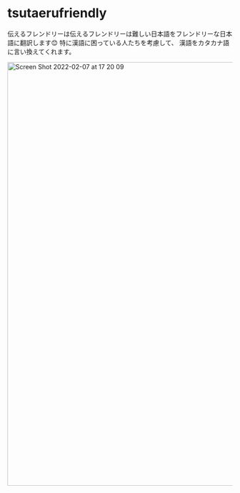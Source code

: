 # tsutaerufriendly

伝えるフレンドリーは伝えるフレンドリーは難しい日本語をフレンドリーな日本語に翻訳します😊
特に漢語に困っている人たちを考慮して、 漢語をカタカナ語に言い換えてくれます。

<img width="950" alt="Screen Shot 2022-02-07 at 17 20 09" src="https://user-images.githubusercontent.com/61990237/152750740-630c4115-8117-43b0-8be9-8a4eb61abd28.png">
